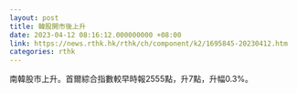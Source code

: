 ```yaml
---
layout: post
title: 韓股開市後上升
date: 2023-04-12 08:16:12.000000000 +08:00
link: https://news.rthk.hk/rthk/ch/component/k2/1695845-20230412.htm
categories: rthk
---
```


南韓股市上升。首爾綜合指數較早時報2555點，升7點，升幅0.3%。
